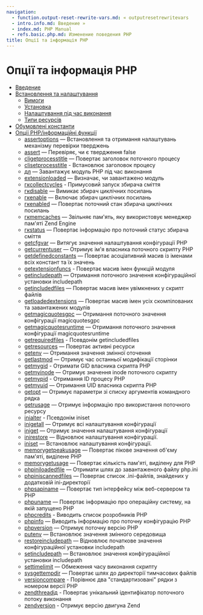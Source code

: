 ```yaml
---
navigation:
  - function.output-reset-rewrite-vars.md: « outputresetrewritevars
  - intro.info.md: Введение »
  - index.md: PHP Manual
  - refs.basic.php.md: Изменение поведения PHP
title: Опції та інформація PHP
---
```

# Опції та інформація PHP

-   [Введение](intro.info.md)
-   [Встановлення та налаштування](info.setup.md)
    -   [Вимоги](info.requirements.md)
    -   [Установка](info.installation.md)
    -   [Налаштування під час виконання](info.configuration.md)
    -   [Типи ресурсів](info.resources.md)
-   [Обумовлені константи](info.constants.md)
-   [Опції PHP/інформаційні функції](ref.info.md)
    -   [assertoptions](function.assert-options.md) — Встановлення та отримання налаштувань механізму перевірки тверджень
    -   [assert](function.assert.md) — Перевіряє, чи є твердження false
    -   [cligetprocesstitle](function.cli-get-process-title.md) — Повертає заголовок поточного процесу
    -   [clisetprocesstitle](function.cli-set-process-title.md) - Встановлює заголовок процесу
    -   [дл](function.dl.md) — Завантажує модуль PHP під час виконання
    -   [extensionloaded](function.extension-loaded.md) — Визначає, чи завантажено модуль
    -   [гкcollectcycles](function.gc-collect-cycles.md) - Примусовий запуск збирача сміття
    -   [гкdisable](function.gc-disable.md) — Вимикає збирач циклічних посилань
    -   [гкenable](function.gc-enable.md) — Включає збирач циклічних посилань
    -   [гкenabled](function.gc-enabled.md) — Повертає поточний стан збирача циклічних посилань
    -   [гкmemcaches](function.gc-mem-caches.md) — Звільняє пам'ять, яку використовує менеджер пам'яті Zend Engine
    -   [гкstatus](function.gc-status.md) — Повертає інформацію про поточний статус збирача сміття
    -   [getcfgvar](function.get-cfg-var.md) — Витягує значення налаштування конфігурації PHP
    -   [getcurrentuser](function.get-current-user.md) — Отримує ім'я власника поточного скрипту PHP
    -   [getdefinedconstants](function.get-defined-constants.md) — Повертає асоціативний масив із іменами всіх констант та їх значень
    -   [getextensionfuncs](function.get-extension-funcs.md) - Повертає масив імен функцій модуля
    -   [getincludepath](function.get-include-path.md) — Отримання поточного значення конфігураційної установки includepath
    -   [getincludedfiles](function.get-included-files.md) — Повертає масив імен увімкнених у скрипт файлів
    -   [getloadedextensions](function.get-loaded-extensions.md) — Повертає масив імен усіх скомпілованих та завантажених модулів
    -   [getmagicquotesgpc](function.get-magic-quotes-gpc.md) — Отримання поточного значення конфігурації magicquotesgpc
    -   [getmagicquotesruntime](function.get-magic-quotes-runtime.md) — Отримання поточного значення конфігурації magicquotesruntime
    -   [getrequiredfiles](function.get-required-files.md) - Псевдонім getincludedfiles
    -   [getresources](function.get-resources.md) — Повертає активні ресурси
    -   [getenv](function.getenv.md) — Отримання значення змінної оточення
    -   [getlastmod](function.getlastmod.md) — Отримує час останньої модифікації сторінки
    -   [getmygid](function.getmygid.md) - Отримати GID власника скрипта PHP
    -   [getmyinode](function.getmyinode.md) — Отримує значення inode поточного скрипту
    -   [getmypid](function.getmypid.md) - Отримання ID процесу PHP
    -   [getmyuid](function.getmyuid.md) — Отримання UID власника скрипта PHP
    -   [getopt](function.getopt.md) — Отримує параметри зі списку аргументів командного рядка
    -   [getrusage](function.getrusage.md) — Отримує інформацію про використання поточного ресурсу
    -   [inialter](function.ini-alter.md) - Псевдонім iniset
    -   [inigetall](function.ini-get-all.md) — Отримує всі налаштування конфігурації
    -   [iniget](function.ini-get.md) — Отримує значення налаштування конфігурації
    -   [inirestore](function.ini-restore.md) — Відновлює налаштування конфігурації.
    -   [iniset](function.ini-set.md) — Встановлює налаштування конфігурації.
    -   [memorygetpeakusage](function.memory-get-peak-usage.md) — Повертає пікове значення об'єму пам'яті, виділене PHP
    -   [memorygetusage](function.memory-get-usage.md) — Повертає кількість пам'яті, виділену для PHP
    -   [phpiniloadedfile](function.php-ini-loaded-file.md) — Отримати шлях до завантаженого файлу php.ini
    -   [phpiniscannedfiles](function.php-ini-scanned-files.md) — Повертає список .ini-файлів, знайдених у додатковій ini-директорії
    -   [phpsapiname](function.php-sapi-name.md) — Повертає тип інтерфейсу між веб-сервером та PHP
    -   [phpuname](function.php-uname.md) — Повертає інформацію про операційну систему, на якій запущено PHP
    -   [phpcredits](function.phpcredits.md) - Виводить список розробників PHP
    -   [phpinfo](function.phpinfo.md) — Виводить інформацію про поточну конфігурацію PHP
    -   [phpversion](function.phpversion.md) — Отримує поточну версію PHP
    -   [putenv](function.putenv.md) — Встановлює значення змінного середовища
    -   [restoreincludepath](function.restore-include-path.md) — Відновлює початкове значення конфігураційної установки includepath
    -   [setincludepath](function.set-include-path.md) — Встановлює значення конфігураційної установки includepath
    -   [settimelimit](function.set-time-limit.md) — Обмеження часу виконання скрипту
    -   [sysgettempdir](function.sys-get-temp-dir.md) — Повертає шлях до директорії тимчасових файлів
    -   [versioncompare](function.version-compare.md) - Порівнює два "стандартизовані" рядки з номером версії PHP
    -   [zendthreadід](function.zend-thread-id.md) - Повертає унікальний ідентифікатор поточного потоку виконання
    -   [zendversion](function.zend-version.md) - Отримує версію двигуна Zend
